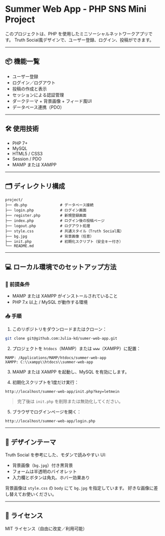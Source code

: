 # Summer Web App - PHP SNS Mini Project

このプロジェクトは、PHP を使用したミニソーシャルネットワークアプリです。
Truth Social風デザインで、ユーザー登録、ログイン、投稿ができます。

---

## 📦 機能一覧

- ユーザー登録
- ログイン／ログアウト
- 投稿の作成と表示
- セッションによる認証管理
- ダークテーマ + 背景画像 + フィード風UI
- データベース連携（PDO）

---

## 🛠 使用技術

- PHP 7+
- MySQL
- HTML5 / CSS3
- Session / PDO
- MAMP または XAMPP

---

## 🗂 ディレクトリ構成

```
project/
├── db.php               # データベース接続
├── login.php            # ログイン画面
├── register.php         # 新規登録画面
├── index.php            # ログイン後の投稿ページ
├── logout.php           # ログアウト処理
├── style.css            # 共通スタイル（Truth Social風）
├── bg.jpg               # 背景画像（任意）
├── init.php             # 初期化スクリプト（安全キー付き）
└── README.md
```

---

## 💻 ローカル環境でのセットアップ方法

### 🔧 前提条件

- MAMP または XAMPP がインストールされていること
- PHP 7.x 以上 / MySQL が動作する環境

### 📥 手順

1. このリポジトリをダウンロードまたはクローン：

```bash
git clone git@github.com:Julia-kd/sumer-web-app.git
```

2. プロジェクトを `htdocs`（MAMP）または `www`（XAMPP）に配置：

```
MAMP: /Applications/MAMP/htdocs/summer-web-app
XAMPP: C:\\xampp\\htdocs\\summer-web-app
```

3. MAMP または XAMPP を起動し、MySQL を有効にします。

4. 初期化スクリプトを1度だけ実行：

```
http://localhost/summer-web-app/init.php?key=letmein
```

> 完了後は `init.php` を削除または無効化してください。

5. ブラウザでログインページを開く：

```
http://localhost/summer-web-app/login.php
```

---

## 🎨 デザインテーマ

Truth Social を参考にした、モダンで読みやすい UI:

- 背景画像（`bg.jpg`）付き黒背景
- フォームは半透明のバイオレット
- 入力欄とボタンは角丸、ホバー効果あり

背景画像は `style.css` の `body` にて `bg.jpg` を指定しています。
好きな画像に差し替えてお使いください。

---

## 📄 ライセンス

MIT ライセンス（自由に改変／利用可能）

